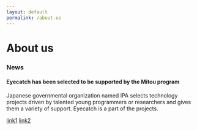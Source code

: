 ```yaml
---
layout: default
permalink: /about-us
---
```



About us
=====

### News

#### Eyecatch has been selected to be supported by the Mitou program
Japanese governmental organization named IPA selects technology projects driven by talented young programmers or researchers and gives them a variety of support. Eyecatch is a part of the projects.

[link1](https://www.ipa.go.jp/english/humandev/third.html)
[link2](https://medium.com/@ukkaripon/2015-mitou-final-report-day-1-c0e8053eeb20#.pb5u8mgn1)
